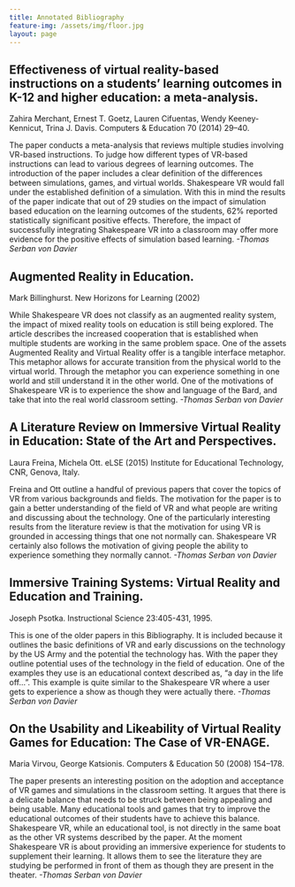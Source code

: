 ```yaml
---
title: Annotated Bibliography
feature-img: /assets/img/floor.jpg
layout: page
---
```

## Effectiveness of virtual reality-based instructions on a students’ learning outcomes in K-12 and higher education: a meta-analysis.

Zahira Merchant, Ernest T. Goetz, Lauren Cifuentas, Wendy Keeney-Kennicut, Trina J. Davis. Computers & Education 70 (2014) 29–40.

The paper conducts a meta-analysis that reviews multiple studies involving VR-based instructions. To judge how different types of VR-based instructions can lead to various degrees of learning outcomes. The introduction of the paper includes a clear definition of the differences between simulations, games, and virtual worlds. Shakespeare VR would fall under the established definition of a simulation. With this in mind the results of the paper indicate that out of 29 studies on the impact of simulation based education on the learning outcomes of the students, 62% reported statistically significant positive effects. Therefore, the impact of successfully integrating Shakespeare VR into a classroom may offer more evidence for the positive effects of simulation based learning. _\-Thomas Serban von Davier_



## Augmented Reality in Education.

Mark Billinghurst. New Horizons for Learning (2002)

While Shakespeare VR does not classify as an augmented reality system, the impact of mixed reality tools on education is still being explored. The article describes the increased cooperation that is established when multiple students are working in the same problem space. One of the assets Augmented Reality and Virtual Reality offer is a tangible interface metaphor. This metaphor allows for accurate transition from the physical world to the virtual world. Through the metaphor you can experience something in one world and still understand it in the other world. One of the motivations of Shakespeare VR is to experience the show and language of the Bard, and take that into the real world classroom setting. _\-Thomas Serban von Davier_


## A Literature Review on Immersive Virtual Reality in Education: State of the Art and Perspectives.

Laura Freina, Michela Ott. eLSE (2015) Institute for Educational Technology, CNR, Genova, Italy.

Freina and Ott outline a handful of previous papers that cover the topics of VR from various backgrounds and fields. The motivation for the paper is to gain a better understanding of the field of VR and what people are writing and discussing about the technology. One of the particularly interesting results from the literature review is that the motivation for using VR is grounded in accessing things that one not normally can. Shakespeare VR certainly also follows the motivation of giving people the ability to experience something they normally cannot. _\-Thomas Serban von Davier_



## Immersive Training Systems: Virtual Reality and Education and Training.

Joseph Psotka. Instructional Science 23:405-431, 1995.

This is one of the older papers in this Bibliography. It is included because it outlines the basic definitions of VR and early discussions on the technology by the US Army and the potential the technology has. With the paper they outline potential uses of the technology in the field of education. One of the examples they use is an educational context described as, “a day in the life off…”. This example is quite similar to the Shakespeare VR where a user gets to experience a show as though they were actually there. _\-Thomas Serban von Davier_



## On the Usability and Likeability of Virtual Reality Games for Education: The Case of VR-ENAGE.

Maria Virvou, George Katsionis. Computers & Education 50 (2008) 154–178.

The paper presents an interesting position on the adoption and acceptance of VR games and simulations in the classroom setting. It argues that there is a delicate balance that needs to be struck between being appealing and being usable. Many educational tools and games that try to improve the educational outcomes of their students have to achieve this balance. Shakespeare VR, while an educational tool, is not directly in the same boat as the other VR systems described by the paper. At the moment Shakespeare VR is about providing an immersive experience for students to supplement their learning. It allows them to see the literature they are studying be performed in front of them as though they are present in the theater. _\-Thomas Serban von Davier_
